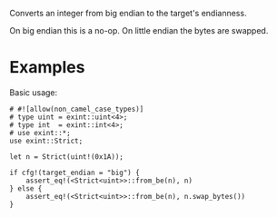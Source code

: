 Converts an integer from big endian to the target's endianness.

On big endian this is a no-op. On little endian the bytes are swapped.

# Examples

Basic usage:

```
# #![allow(non_camel_case_types)]
# type uint = exint::uint<4>;
# type int  = exint::int<4>;
# use exint::*;
use exint::Strict;

let n = Strict(uint!(0x1A));

if cfg!(target_endian = "big") {
    assert_eq!(<Strict<uint>>::from_be(n), n)
} else {
    assert_eq!(<Strict<uint>>::from_be(n), n.swap_bytes())
}
```
